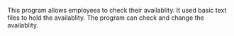 This program allows employees to check their availablity.  It used basic text files to hold the availablity. The program can check and change the availablity.
